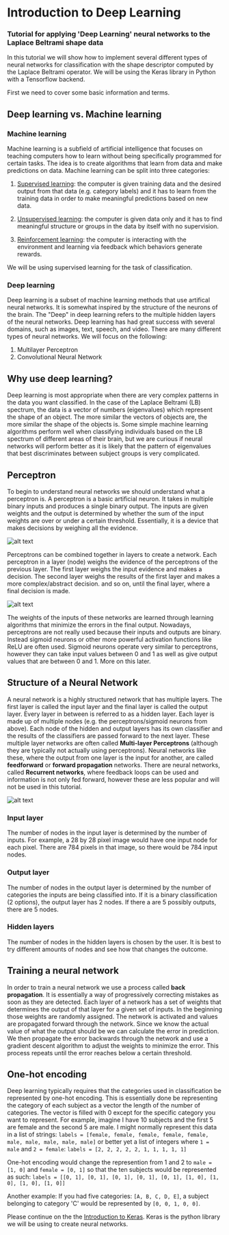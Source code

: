 # Introduction to Deep Learning
### Tutorial for applying 'Deep Learning' neural networks to the Laplace Beltrami shape data

In this tutorial we will show how to implement several different types of neural networks for classification with the shape descriptor computed by the Laplace Beltrami operator. We will be using the Keras library in Python with a Tensorflow backend.

First we need to cover some basic information and terms.

## Deep learning vs. Machine learning

### Machine learning

Machine learning is a subfield of artificial intelligence that focuses on teaching computers how to learn without being specifically programmed for certain tasks. The idea is to create algorithms that learn from data and make predictions on data. Machine learning can be split into three categories:
1. <ins>Supervised learning</ins>: the computer is given training data and the desired output from that data (e.g. category labels) and it has to learn from the training data in order to make meaningful predictions based on new data.

2. <ins>Unsupervised learning</ins>: the computer is given data only and it has to find meaningful structure or groups in the data by itself with no supervision. 

3. <ins>Reinforcement learning</ins>: the computer is interacting with the environment and learning via feedback which behaviors generate rewards. 

We will be using supervised learning for the task of classification.

### Deep learning

Deep learning is a subset of machine learning methods that use artifical neural networks. It is somewhat inspired by the structure of the neurons of the brain. The "Deep" in deep learning refers to the multiple hidden layers of the neural networks. Deep learning has had great success with several domains, such as images, text, speech, and video. There are many different types of neural networks. We will focus on the following:

1. Multilayer Perceptron
2. Convolutional Neural Network


## Why use deep learning?
Deep learning is most appropriate when there are very complex patterns in the data you want classified. In the case of the Laplace Beltrami (LB) spectrum, the data is a vector of numbers (eigenvalues) which represent the shape of an object. The more similar the vectors of objects are, the more similar the shape of the objects is. Some simple machine learning algorithms perform well when classifying individuals based on the LB spectrum of different areas of their brain, but we are curious if neural networks will perform better as it is likely that the pattern of eigenvalues that best discriminates between subject groups is very complicated.   

## Perceptron
To begin to understand neural networks we should understand what a perceptron is. A perceptron is a basic artificial neuron. It takes in multiple binary inputs and produces a single binary output. The inputs are given weights and the output is determined by whether the sum of the input weights are over or under a certain threshold. Essentially, it is a device that makes decisions by weighing all the evidence. 

![alt text](http://neuralnetworksanddeeplearning.com/images/tikz0.png)

Perceptrons can be combined together in layers to create a network. Each perceptron in a layer (node) weighs the evidence of the perceptrons of the previous layer. The first layer weighs the input evidence and makes a decision. The second layer weighs the results of the first layer and makes a more complex/abstract decision. and so on, until the final layer, where a final decision is made. 

![alt text](http://neuralnetworksanddeeplearning.com/images/tikz1.png)

The weights of the inputs of these networks are learned through learning algorithms that minimize the errors in the final output. Nowadays, perceptrons are not really used because their inputs and outputs are binary. Instead sigmoid neurons or other more powerful activation functions like ReLU are often used. Sigmoid neurons operate very similar to perceptrons, however they can take input values between 0 and 1 as well as give output values that are between 0 and 1. More on this later.

## Structure of a Neural Network

A neural network is a highly structured network that has multiple layers. The first layer is called the input layer and the final layer is called the output layer. Every layer in between is referred to as a hidden layer. Each layer is made up of multiple nodes (e.g. the perceptrons/sigmoid neurons from above). Each node of the hidden and output layers has its own classifier and the results of the classifiers are passed forward to the next layer. These multiple layer networks are often called **Multi-layer Perceptrons** (although they are typically not actually using perceptrons). Neural networks like these, where the output from one layer is the input for another, are called **feedforward** or **forward propagation** networks. There are neural networks, called **Recurrent networks**, where feedback loops can be used and information is not only fed forward, however these are less popular and will not be used in this tutorial.

![alt text](http://neuralnetworksanddeeplearning.com/images/tikz11.png)

### Input layer

The number of nodes in the input layer is determined by the number of inputs. For example, a 28 by 28 pixel image would have one input node for each pixel. There are 784 pixels in that image, so there would be 784 input nodes. 

### Output layer

The number of nodes in the output layer is determined by the number of categories the inputs are being classified into. If it is a binary classification (2 options), the output layer has 2 nodes. If there a are 5 possibly outputs, there are 5 nodes. 

### Hidden layers

The number of nodes in the hidden layers is chosen by the user. It is best to try different amounts of nodes and see how that changes the outcome. 

## Training a neural network
In order to train a neural network we use a process called **back propagation**. It is essentially a way of progressively correcting mistakes as soon as they are detected. Each layer of a network has a set of weights that determines the output of that layer for a given set of inputs. In the beginning those weights are randomly assigned. The network is activated and values are propagated forward through the network. Since we know the actual value of what the output should be we can calculate the error in prediction. We then propagate the error backwards through the network and use a gradient descent algorithm to adjust the weights to minimize the error. This process repeats until the error reaches below a certain threshold. 

## One-hot encoding
Deep learning typically requires that the categories used in classification be represented by one-hot encoding. This is essentially done be representing the category of each subject as a vector the length of the number of categories. The vector is filled with 0 except for the specific category you want to represent. For example, imagine I have 10 subjects and the first 5 are female and the second 5 are male. I might normally represent this data in a list of strings: `labels = [female, female, female, female, female, male, male, male, male, male]` or better yet a list of integers where `1 = male` and `2 = female`: `labels = [2, 2, 2, 2, 2, 1, 1, 1, 1, 1] `

One-hot encoding would change the represention from 1 and 2 to `male = [1, 0]` and `female = [0, 1]` so that the ten subjects would be represented as such: `labels = [[0, 1], [0, 1], [0, 1], [0, 1], [0, 1], [1, 0], [1, 0], [1, 0], [1, 0]]`

Another example: If you had five categories: `[A, B, C, D, E]`, a subject belonging to category 'C' would be represented by `[0, 0, 1, 0, 0]`. 


Please continue on the the [Introduction to Keras](https://github.com/kitchell/DeepLearningTutorial_LBspectrum/blob/master/keras_basics.md). Keras is the python library we will be using to create neural networks.
